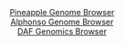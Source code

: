 <div id="Pineapple_Genome_Browser" align="center">
  <a href="https://igv.org/app/?sessionURL=blob:zZJba9swGIb_i6BlA8eW7diuDWUkbbPluKSJ4y6lGNmRHa22pErKqSH_fWrZ2M0KzcXGQBfShw7v9.g5gA0WkjAKIuCYtmfaNjCAXLHtFNW8wiNUYwmiAlUSG0DgAgtMcwyiAyiQVCi.HeiTK6W4jCyLKN6oES2ZKV0T1eiZUbSVZs5q64pVFcqYQIoJabUF2jCLlJvGFmeIc1O_7ZqetUQKWajiK0YlszimZbrV96W_SmmJKatxWq8rRV4DpDqPzrg0C_SplUxbeY6l7ON9d3nZ6ndbc_cmXnz2rxbx1y9J7CfnU1JSpNYCX955Ph9jvO76vVHidJz5c1vueT9h1.zMvT6_2XEisLy0A_uiCT23eaHBELrEu_.pZz3IiX1PJgEbe6vB7onP4_jMadOEzyfjTnnmdJqxfKP3owEqlq.1CyBfiSCyoeFC3_Acv_EytS8MCENNSDACovsHAyiB8ke9_f4A1J5rY4DET.tXeQzAxBILEDVCCAM7DB2vGTRhGNpH4wDWovp7eDvxbRhAp.U4flqQSmmdl6mkXJqIUnOTF2b5fCrP0ZAN72bZt61YZHNHU6SDbDat9.5Mw43_yPOFlH7.9Rt1s.9J9U_se08QU2WnKtcuCpb3NJnvQbMi896j9KeLYat_xbtj.Cag0.AUTNRI6f26opc_ndsgQRBVurAhkmSkImqfaI5sCyLbcbW6IGcV0y4CUWYfoAEN24MffyvqHh.OPwA-">Pineapple Genome Browser</a>
</div>
<div id="Alphonso_Genome_Browser" align="center">
  <a href="https://igv.org/app/?sessionURL=blob:zZJfb5swFMW_i6VWm0TAhpAUpGqipUmzNG2XKMnaqkIXMOAVMLNN_jTKd59bbdrLKjUPmyb5wb669j3n.LdDKyok4zXykW0S1yQEGUgWfD2DqinpNVRUIj.DUlIDCZpRQeuEIn.HMpAK5tMrfbNQqpG.ZTHVdCqoc25Kx4QKnnkNa2kmvLLOeVlCzAUoLqR1JmDFLZavOmsaQ9OYerZjulYKCiwom4LXklsNrfNord.LfpWinNa8olHVloq9Coi0Hq0xNTP4FCxnQZJQKcd0O0pPg_EoWDgX8_th7_x.fnO5nPeWxzOW16BaQU_v3PbsWVyHc286GqcXN58HT.1VEDY2xUdOeHyxaZig8pT0yUkXu13S08GwOqWb_8mzXuxA38NwcmQP8s3NeLG._ZaS6pqk4ZF9NnPcMCySN7zvDVTypNUsoKQQfZ9gw8E9w7V7nZctOTEw9nRCgjPkPzwaSAlInnT7ww6pbaOJQZJ.b1_hMRAXKRXI73gY94nn2W6338WeR_bGDrWi_HvxDuZTr4_twLZ7UcZKpXFOI1k30oS6NldJZubPB.apJtAdp.mdXcZ8S74OF5PNoHA3t4Pg6Y9Z9rV_Pfr1C7XR9yj6J.S9R4ip4kNxa5ZwOZK8jePQ_sKHU8.Z3GMo3O0bqL3Ec1g0GRcVKN2vK_r4k7YVCAa10oUVkyxmJVPbpU6Rr5FPbEdDixJeck0hEnn8ARvYIC7..BtOZ_.4_wE-">Alphonso Genome Browser</a>
</div>


<div id="DAF_Genomics_Browser" align="center">
  <a href="https://igv.org/app/?sessionURL=blob:tZFra9swFIb_i6D9ZDuWr7EhDDfN2iy7kAQvLKWEU_s4dmdZniQ3N_LfJ7yOwUYZgw4kIXEu76vznMgTClnxhsTEsahvUUoMIku.WwJra_wIDCWJC6glGkRggQKbDEl8IgVIBeniva4slWplPBjkUJhbbDirMmlJ14LWlLxTJepU07GAwZE3sJNWxplOVjCAui15I_kAsgylNO1Bi812swN9_Ixt.pa4YV2tql51o01oY7lVgHZbNTnu_2LkPyjrVb1JVsukr5_hYZqPktk0.exO0vVNMF6nn25XabC6XFbbBlQncHRo549fjvn4GJTl9XrP2MPNIgT1xG6nF.715WTfVgLliIZ06Nm.59vkbJCaZ51GQLJS0Jh6RugMDcfzzOer6wd6BoJXJL67N4gSkH3V6Xcnog6tBkUkfut6ZgbhIkdBYjOy7ZBGkeN7oWdHET0bJ9KJ.pVJvk0XUWg7ieME1gMwrV9UdT8.LfRn8LUw_tZZ73_F9AjjxRDKpE6SC.fq6sP8MG9nHXtHC.pOXgBlkBc_VnDBQOnQj.czFqi1HsNG_eLinu_P3wE-">DAF Genomics Browser</a>
</div>
